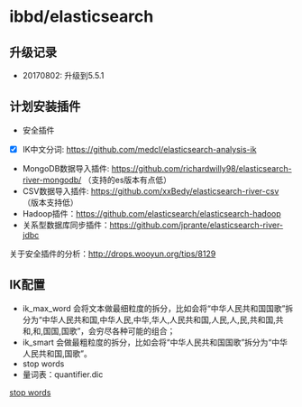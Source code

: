# ibbd/elasticsearch

## 升级记录

- 20170802: 升级到5.5.1

## 计划安装插件

- 安全插件
- [x] IK中文分词: https://github.com/medcl/elasticsearch-analysis-ik
- MongoDB数据导入插件: https://github.com/richardwilly98/elasticsearch-river-mongodb/ （支持的es版本有点低）
- CSV数据导入插件: https://github.com/xxBedy/elasticsearch-river-csv （版本支持低）
- Hadoop插件：https://github.com/elasticsearch/elasticsearch-hadoop
- 关系型数据库同步插件：https://github.com/jprante/elasticsearch-river-jdbc

关于安全插件的分析：http://drops.wooyun.org/tips/8129

## IK配置

- ik_max_word 会将文本做最细粒度的拆分，比如会将“中华人民共和国国歌”拆分为“中华人民共和国,中华人民,中华,华人,人民共和国,人民,人,民,共和国,共和,和,国国,国歌”，会穷尽各种可能的组合；
- ik_smart 会做最粗粒度的拆分，比如会将“中华人民共和国国歌”拆分为“中华人民共和国,国歌”。
- stop words
- 量词表：quantifier.dic

[stop words](https://github.com/blueshen/ik-analyzer/blob/master/src/main/resources/stopword.dic)

